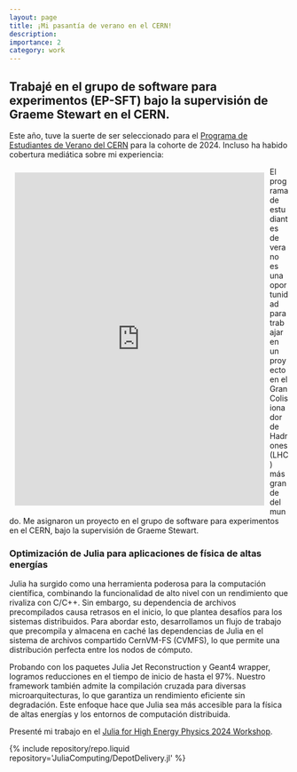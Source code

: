 ```yaml
---
layout: page
title: ¡Mi pasantía de verano en el CERN!
description:
importance: 2
category: work
---
```


## Trabajé en el grupo de software para experimentos (EP-SFT) bajo la supervisión de Graeme Stewart en el CERN.

Este año, tuve la suerte de ser seleccionado para el [Programa de Estudiantes de Verano del CERN](https://home.cern/summer-student-programme) para la cohorte de 2024. Incluso ha habido cobertura mediática sobre mi experiencia:

<div style="float: left; margin: 10px;">
    <iframe src="https://www.linkedin.com/embed/feed/update/urn:li:ugcPost:7233730225589673984?compact=1" 
        height="600" width="450" frameborder="0" allowfullscreen="" title="Embedded post">
    </iframe>
</div>
El programa de estudiantes de verano es una oportunidad para trabajar en un proyecto en el Gran Colisionador de Hadrones (LHC) más grande del mundo. Me asignaron un proyecto en el grupo de software para experimentos en el CERN, bajo la supervisión de Graeme Stewart.

### Optimización de Julia para aplicaciones de física de altas energías

Julia ha surgido como una herramienta poderosa para la computación científica, combinando la funcionalidad de alto nivel con un rendimiento que rivaliza con C/C++. Sin embargo, su dependencia de archivos precompilados causa retrasos en el inicio, lo que plantea desafíos para los sistemas distribuidos. Para abordar esto, desarrollamos un flujo de trabajo que precompila y almacena en caché las dependencias de Julia en el sistema de archivos compartido CernVM-FS (CVMFS), lo que permite una distribución perfecta entre los nodos de cómputo.

Probando con los paquetes Julia Jet Reconstruction y Geant4 wrapper, logramos reducciones en el tiempo de inicio de hasta el 97%. Nuestro framework también admite la compilación cruzada para diversas microarquitecturas, lo que garantiza un rendimiento eficiente sin degradación. Este enfoque hace que Julia sea más accesible para la física de altas energías y los entornos de computación distribuida.

Presenté mi trabajo en el [Julia for High Energy Physics 2024 Workshop](https://indico.cern.ch/event/1410341/contributions/6135602/).

<div class="repositories d-flex flex-wrap flex-md-row flex-column justify-content-between align-items-center">
    {% include repository/repo.liquid repository='JuliaComputing/DepotDelivery.jl' %}

</div>
